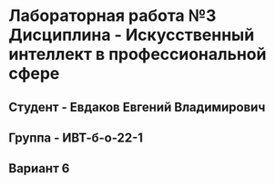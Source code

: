 # Лабораторная работа №3 Дисциплина - Искусственный интеллект в профессиональной сфере
## Студент - Евдаков Евгений Владимирович
## Группа - ИВТ-б-о-22-1
## Вариант 6 
